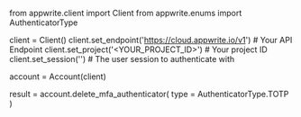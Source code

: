 from appwrite.client import Client
from appwrite.enums import AuthenticatorType

client = Client()
client.set_endpoint('https://cloud.appwrite.io/v1') # Your API Endpoint
client.set_project('&lt;YOUR_PROJECT_ID&gt;') # Your project ID
client.set_session('') # The user session to authenticate with

account = Account(client)

result = account.delete_mfa_authenticator(
    type = AuthenticatorType.TOTP
)
